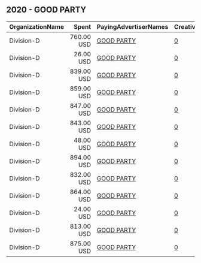 ## 2020 - GOOD PARTY 
|OrganizationName|Spent|PayingAdvertiserNames|CreativeUrls|Impressions|Genders|AgeBrackets|CountryCodes|BillingAddresses|CandidateBallotInformation|
|:---|---:|:---|:---|---:|:---|:---|:---|:---|:---|
|Division-D|760.00 USD|[GOOD PARTY](2020/GOOD_PARTY.md)|[0](https://www.snap.com/political-ads/asset/0434287f2f6206f97e4de5b0d4e3c339bcaead0913bca22ae4ddd69713862464?mediaType=png)|363,201||18+|united states|"602 Fay Street,Columbia,65201,US"|GOOD PARTY|
|Division-D|26.00 USD|[GOOD PARTY](2020/GOOD_PARTY.md)|[0](https://www.snap.com/political-ads/asset/0434287f2f6206f97e4de5b0d4e3c339bcaead0913bca22ae4ddd69713862464?mediaType=png)|17,053||18+|united states|"602 Fay Street,Columbia,65201,US"|GOOD PARTY|
|Division-D|839.00 USD|[GOOD PARTY](2020/GOOD_PARTY.md)|[0](https://www.snap.com/political-ads/asset/8d86210c902cbdea1d87d025ce16d7f17ca4ef4e4ab58273460d1fb2d20f0456?mediaType=png)|353,429||18+|united states|"602 Fay Street,Columbia,65201,US"|GOOD PARTY|
|Division-D|859.00 USD|[GOOD PARTY](2020/GOOD_PARTY.md)|[0](https://www.snap.com/political-ads/asset/5e0e9c40469be952a33b7e4eb22694c47d78f740a637cd6659c43d0a4315f053?mediaType=png)|411,209||18+|united states|"602 Fay Street,Columbia,65201,US"|GOOD PARTY|
|Division-D|847.00 USD|[GOOD PARTY](2020/GOOD_PARTY.md)|[0](https://www.snap.com/political-ads/asset/1d9d169d0c4436d1c003805b785a1f734661f2834d58d137145b493b60c82feb?mediaType=png)|405,203||18+|united states|"602 Fay Street,Columbia,65201,US"|GOOD PARTY|
|Division-D|843.00 USD|[GOOD PARTY](2020/GOOD_PARTY.md)|[0](https://www.snap.com/political-ads/asset/e772346dc278c805815b5bc8cb691b73fc822ee444ef2deddbb371a21a94b374?mediaType=png)|397,018||18+|united states|"602 Fay Street,Columbia,65201,US"|GOOD PARTY|
|Division-D|48.00 USD|[GOOD PARTY](2020/GOOD_PARTY.md)|[0](https://www.snap.com/political-ads/asset/8d86210c902cbdea1d87d025ce16d7f17ca4ef4e4ab58273460d1fb2d20f0456?mediaType=png)|21,099||18+|united states|"602 Fay Street,Columbia,65201,US"|GOOD PARTY|
|Division-D|894.00 USD|[GOOD PARTY](2020/GOOD_PARTY.md)|[0](https://www.snap.com/political-ads/asset/dd3d3d1cab2e500f6f8991ffa806db3c2325a419dc0a64a921ac867bf8c272c3?mediaType=png)|429,283||18+|united states|"602 Fay Street,Columbia,65201,US"|GOOD PARTY|
|Division-D|832.00 USD|[GOOD PARTY](2020/GOOD_PARTY.md)|[0](https://www.snap.com/political-ads/asset/bc5bba992b48a5f403b924ecb63c61db7f881645a4e9fa8de430e0685428fe93?mediaType=png)|325,372||18+|united states|"602 Fay Street,Columbia,65201,US"|GOOD PARTY|
|Division-D|864.00 USD|[GOOD PARTY](2020/GOOD_PARTY.md)|[0](https://www.snap.com/political-ads/asset/0d11f054f9790c148c1ae454e473f4254d596cc5135be05ba3b22c8998b28e0a?mediaType=png)|406,903||18+|united states|"602 Fay Street,Columbia,65201,US"|GOOD PARTY|
|Division-D|24.00 USD|[GOOD PARTY](2020/GOOD_PARTY.md)|[0](https://www.snap.com/political-ads/asset/dd3d3d1cab2e500f6f8991ffa806db3c2325a419dc0a64a921ac867bf8c272c3?mediaType=png)|15,763||18+|united states|"602 Fay Street,Columbia,65201,US"|GOOD PARTY|
|Division-D|813.00 USD|[GOOD PARTY](2020/GOOD_PARTY.md)|[0](https://www.snap.com/political-ads/asset/989ff5d10af951c5b01824068de1edf0b561ae5b94d07bf53f8d50608d1aed7a?mediaType=png)|341,708||18+|united states|"602 Fay Street,Columbia,65201,US"|GOOD PARTY|
|Division-D|875.00 USD|[GOOD PARTY](2020/GOOD_PARTY.md)|[0](https://www.snap.com/political-ads/asset/3ef0c2f6a25e746660c93576207b247daa47da6986b089046dde22ca334fb5dc?mediaType=png)|342,912||18+|united states|"602 Fay Street,Columbia,65201,US"|GOOD PARTY|
